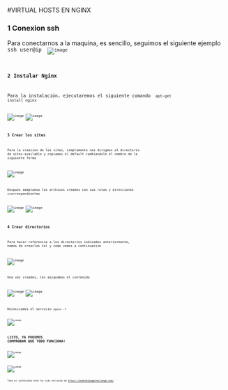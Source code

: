 #VIRTUAL HOSTS EN NGINX


### 1 Conexion ssh
Para conectarnos a la maquina, es sencillo, seguimos el siguiente ejemplo <code> ssh user@ip <code/>
 ![image](https://user-images.githubusercontent.com/91564342/173431548-2da861b6-e2aa-4928-bd30-38dcfedd3dfc.png)

### 2 Instalar Nginx

Para la instalación, ejecutaremos el siguiente comando <code> apt-get install nginx <code/>

  ![image](https://user-images.githubusercontent.com/91564342/173431574-cb9051c2-6fef-4eb6-afea-77aac4d5c8b6.png)
  ![image](https://user-images.githubusercontent.com/91564342/173431879-75cda860-256a-4d51-94a8-c177d9542c9d.png)

  ### 3 Crear los sites
  
  Para la creacion de los sites, simplemente nos dirigmos al directorio de sites-available y copiamos el default cambiandole el nombre de la siguiente forma
  
![image](https://user-images.githubusercontent.com/91564342/173431918-6e4841f6-a44d-4188-a6f6-74553c0b82de.png)
  
  Despues adaptamso los archivos creados con sus rutas y direcciones ccorrespondientes
  
  ![image](https://user-images.githubusercontent.com/91564342/173432046-6d0309a8-0565-4143-bd54-d10c46361df5.png)
![image](https://user-images.githubusercontent.com/91564342/173432064-100fa737-f152-4bc1-91b8-c8bfe1997f5f.png)

  
  ### 4 Crear directorios
  
  Para hacer referencia a los directorios indicados anteriormente, hemos de crearlos tal y como vemos a continuacion
  
  ![image](https://user-images.githubusercontent.com/91564342/173432212-4ba43783-8aa6-475c-90a4-b793ee0f281c.png)

  Una vez creados, les asignamos el contenido
  
  ![image](https://user-images.githubusercontent.com/91564342/173432271-c1d23fc8-c87a-48ea-9af2-9d062d852baf.png)
![image](https://user-images.githubusercontent.com/91564342/173432300-da04d7b2-5f55-48bd-a562-b5dc41e16eff.png)

 
  
  Reiniciamos el servicio <code>nginx -t <code/>
 
  ![image](https://user-images.githubusercontent.com/91564342/173432383-e7625744-26a8-4cb3-9470-4d654fba566c.png)

  
  ## LISTO, YA PODEMOS COMPROBAR QUE TODO FUNCIONA!
  
![image](https://user-images.githubusercontent.com/91564342/173433142-0fbd9736-aea2-450a-a9c9-6cfd20ab870d.png)
 
 
![image](https://user-images.githubusercontent.com/91564342/173432538-703604f1-9aef-4063-8706-db8bef152a15.png)
 

  Todo el contenidoo html ha sido extraído de https://onehtmlpagechallenge.com/
  
  
  
